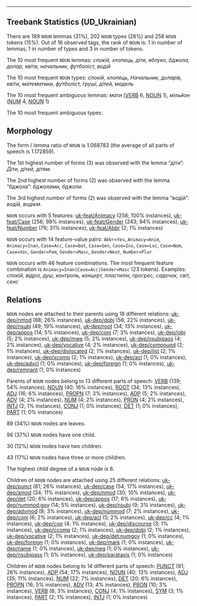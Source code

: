 

--------------------------------------------------------------------------------

## Treebank Statistics (UD_Ukrainian)

There are 189 `NOUN` lemmas (31%), 202 `NOUN` types (28%) and 258 `NOUN` tokens (15%).
Out of 16 observed tags, the rank of `NOUN` is: 1 in number of lemmas, 1 in number of types and 3 in number of tokens.

The 10 most frequent `NOUN` lemmas: <em>спокій, хлопець, діти, яблуко, бджола, долар, квіти, начальник, футболіст, водій</em>

The 10 most frequent `NOUN` types:  <em>спокій, хлопець, Начальник, доларів, квіти, математики, футболіст, груші, дітей, модель</em>

The 10 most frequent ambiguous lemmas: <em>мати</em> ([VERB]() 6, [NOUN]() 1), <em>мільйон</em> ([NUM]() 4, [NOUN]() 1)

The 10 most frequent ambiguous types:  



## Morphology

The form / lemma ratio of `NOUN` is 1.068783 (the average of all parts of speech is 1.172859).

The 1st highest number of forms (3) was observed with the lemma “діти”: <em>Діти, дітей, дітям</em>.

The 2nd highest number of forms (2) was observed with the lemma “бджола”: <em>бджолами, бджоли</em>.

The 3rd highest number of forms (2) was observed with the lemma “водій”: <em>водій, водієм</em>.

`NOUN` occurs with 5 features: [uk-feat/Animacy]() (258; 100% instances), [uk-feat/Case]() (256; 99% instances), [uk-feat/Gender]() (243; 94% instances), [uk-feat/Number]() (79; 31% instances), [uk-feat/Abbr]() (2; 1% instances)

`NOUN` occurs with 14 feature-value pairs: `Abbr=Yes`, `Animacy=Anim`, `Animacy=Inan`, `Case=Acc`, `Case=Dat`, `Case=Gen`, `Case=Ins`, `Case=Loc`, `Case=Nom`, `Case=Voc`, `Gender=Fem`, `Gender=Masc`, `Gender=Neut`, `Number=Plur`

`NOUN` occurs with 46 feature combinations.
The most frequent feature combination is `Animacy=Inan|Case=Acc|Gender=Masc` (23 tokens).
Examples: <em>спокій, відріз, душ, контроль, концерт, пластилін, прогрес, садочок, світ, сенс</em>


## Relations

`NOUN` nodes are attached to their parents using 18 different relations: [uk-dep/nmod]() (68; 26% instances), [uk-dep/dobj]() (56; 22% instances), [uk-dep/nsubj]() (49; 19% instances), [uk-dep/root]() (34; 13% instances), [uk-dep/appos]() (14; 5% instances), [uk-dep/conj]() (7; 3% instances), [uk-dep/iobj]() (5; 2% instances), [uk-dep/mwe]() (5; 2% instances), [uk-dep/nsubjpass]() (4; 2% instances), [uk-dep/vocative]() (4; 2% instances), [uk-dep/compound]() (2; 1% instances), [uk-dep/dislocated]() (2; 1% instances), [uk-dep/list]() (2; 1% instances), [uk-dep/xcomp]() (2; 1% instances), [uk-dep/acl]() (1; 0% instances), [uk-dep/advcl]() (1; 0% instances), [uk-dep/foreign]() (1; 0% instances), [uk-dep/remnant]() (1; 0% instances)

Parents of `NOUN` nodes belong to 13 different parts of speech: [VERB]() (139; 54% instances), [NOUN]() (40; 16% instances), [ROOT]() (34; 13% instances), [ADJ]() (16; 6% instances), [PROPN]() (7; 3% instances), [ADP]() (5; 2% instances), [ADV]() (4; 2% instances), [NUM]() (4; 2% instances), [PRON]() (4; 2% instances), [INTJ]() (2; 1% instances), [CONJ]() (1; 0% instances), [DET]() (1; 0% instances), [PART]() (1; 0% instances)

89 (34%) `NOUN` nodes are leaves.

96 (37%) `NOUN` nodes have one child.

30 (12%) `NOUN` nodes have two children.

43 (17%) `NOUN` nodes have three or more children.

The highest child degree of a `NOUN` node is 6.

Children of `NOUN` nodes are attached using 25 different relations: [uk-dep/punct]() (81; 26% instances), [uk-dep/case]() (54; 17% instances), [uk-dep/amod]() (34; 11% instances), [uk-dep/nmod]() (30; 10% instances), [uk-dep/det]() (20; 6% instances), [uk-dep/appos]() (17; 6% instances), [uk-dep/nummod:gov]() (14; 5% instances), [uk-dep/nsubj]() (9; 3% instances), [uk-dep/advmod]() (8; 3% instances), [uk-dep/nummod]() (7; 2% instances), [uk-dep/conj]() (6; 2% instances), [uk-dep/acl]() (5; 2% instances), [uk-dep/cc]() (4; 1% instances), [uk-dep/cop]() (4; 1% instances), [uk-dep/discourse]() (3; 1% instances), [uk-dep/ccomp]() (2; 1% instances), [uk-dep/dobj]() (2; 1% instances), [uk-dep/vocative]() (2; 1% instances), [uk-dep/det:numgov]() (1; 0% instances), [uk-dep/foreign]() (1; 0% instances), [uk-dep/mark]() (1; 0% instances), [uk-dep/name]() (1; 0% instances), [uk-dep/neg]() (1; 0% instances), [uk-dep/nsubjpass]() (1; 0% instances), [uk-dep/parataxis]() (1; 0% instances)

Children of `NOUN` nodes belong to 14 different parts of speech: [PUNCT]() (81; 26% instances), [ADP]() (54; 17% instances), [NOUN]() (40; 13% instances), [ADJ]() (35; 11% instances), [NUM]() (22; 7% instances), [DET]() (20; 6% instances), [PROPN]() (16; 5% instances), [ADV]() (13; 4% instances), [PRON]() (10; 3% instances), [VERB]() (8; 3% instances), [CONJ]() (4; 1% instances), [SYM]() (3; 1% instances), [PART]() (2; 1% instances), [INTJ]() (1; 0% instances)


